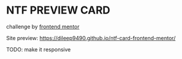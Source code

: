 # NTF PREVIEW CARD

challenge by [frontend mentor](https://www.frontendmentor.io/challenges/nft-preview-card-component-SbdUL_w0U)

Site preview: https://dileep9490.github.io/ntf-card-frontend-mentor/

TODO: make it responsive
